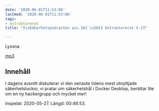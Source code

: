 ```yaml
---
date: '2020-06-01T11:53:06'
lastmod: '2020-06-01T11:53:06'
tags:
- ostrukturerat
title: "S\xE4kerhetspodcasten avs.183 \u2013 Ostrukturerat V.23"

---
```

Lyssna

[mp3](https://traffic.libsyn.com/secure/sakerhetspodcasten/2020-05-27_Ostrukturerat.mp3)

## Innehåll

I dagens avsnitt diskuterar vi den senaste tidens mest utnyttjade säkerhetsluckor,
vi pratar om säkerhetshål i Docker Desktop, berättar lite om en ny hackergrupp och mycket mer!

Inspelat: 2020-05-27. Längd: 00:46:53.

